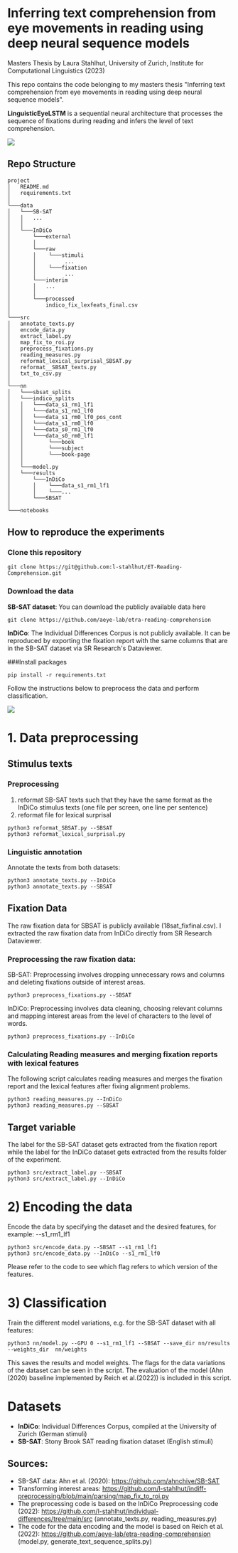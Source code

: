# Inferring text comprehension from eye movements in reading using deep neural sequence models
Masters Thesis by Laura Stahlhut, University of Zurich, Institute for Computational Linguistics (2023)

This repo contains the code belonging to my masters thesis "Inferring text comprehension from eye movements in reading using deep neural sequence models".

**LinguisticEyeLSTM** is a sequential neural architecture that processes the sequence of fixations during reading and infers 
the level of text comprehension.

![](images/Model_architecture.png)
## Repo Structure
```
project
│   README.md
│   requirements.txt
│      
└───data
│   └───SB-SAT
│   │   ...
│   │
│   └───InDiCo
│       └───external
│       │    
│       └───raw
│       │    └───stimuli
│       │         ...
│       │    └───fixation
│       │         ...
│       └───interim
│       │   ...
│       │   
│       └───processed
│           indico_fix_lexfeats_final.csv
│   
└───src
│   annotate_texts.py
│   encode_data.py
│   extract_label.py
│   map_fix_to_roi.py
│   preprocess_fixations.py
│   reading_measures.py
│   reformat_lexical_surprisal_SBSAT.py
│   reformat__SBSAT_texts.py
│   txt_to_csv.py
│   
└───nn
│   └───sbsat_splits
│   └───indico_splits
│   │   └───data_s1_rm1_lf1
│   │   └───data_s1_rm1_lf0
│   │   └───data_s1_rm0_lf0_pos_cont
│   │   └───data_s1_rm0_lf0
│   │   └───data_s0_rm1_lf0
│   │   └───data_s0_rm0_lf1
│   │        └───book
│   │        └───subject
│   │        └───book-page
│   │  
│   └───model.py
│   └───results
│       └───InDiCo
│       │    └───data_s1_rm1_lf1
│       │    └───...
│       └───SBSAT
│
└───notebooks
```
## How to reproduce the experiments

### Clone this repository
```
git clone https://git@github.com:l-stahlhut/ET-Reading-Comprehension.git
```

### Download the data
**SB-SAT dataset**: You can download the publicly available data here
```
git clone https://github.com/aeye-lab/etra-reading-comprehension
```
**InDiCo**: The Individual Differences Corpus is not publicly available. It can be reproduced by exporting the fixation 
report with the same columns that are in the SB-SAT dataset via SR Research's Dataviewer.

###Install packages
```
pip install -r requirements.txt
```
Follow the instructions below to preprocess the data and perform classification. 

![](images/methods_overview_quer.png)

# 1. Data preprocessing
## Stimulus texts 
### Preprocessing
1. reformat SB-SAT texts such that they have the same format as the InDiCo stimulus texts (one file per screen, one line 
per sentence) 
2. reformat file for lexical surprisal
````angular2html
python3 reformat_SBSAT.py --SBSAT
python3 reformat_lexical_surprisal.py
````
### Linguistic annotation
Annotate the texts from both datasets:
````angular2html
python3 annotate_texts.py --InDiCo
python3 annotate_texts.py --SBSAT
````

## Fixation Data
The raw fixation data for SBSAT is publicly available (18sat_fixfinal.csv).
I extracted the raw fixation data from InDiCo directly from SR Research Dataviewer.

### Preprocessing the raw fixation data: <br>

SB-SAT: Preprocessing involves dropping unnecessary rows and columns and deleting fixations outside of interest areas.

````angular2html
python3 preprocess_fixations.py --SBSAT
````
InDiCo: Preprocessing involves data cleaning, choosing relevant columns and mapping interest areas from the level
of characters to the level of words. 
````angular2html
python3 preprocess_fixations.py --InDiCo
````
### Calculating Reading measures and merging fixation reports with lexical features
The following script calculates reading measures and merges the fixation report and the lexical features after fixing
alignment problems. 

````angular2html
python3 reading_measures.py --InDiCo
python3 reading_measures.py --SBSAT
````
## Target variable
The label for the SB-SAT dataset gets extracted from the fixation report while the label for the InDiCo dataset gets 
extracted from the results folder of the experiment. 
````angular2html
python3 src/extract_label.py --SBSAT
python3 src/extract_label.py --InDiCo
````

# 2) Encoding the data
Encode the data by specifying the dataset and the desired features, for example: 
--s1_rm1_lf1
````angular2html
python3 src/encode_data.py --SBSAT --s1_rm1_lf1 
python3 src/encode_data.py --InDiCo --s1_rm1_lf0
````
Please refer to the code to see which flag refers to which version of the features.

# 3) Classification
Train the different model variations, e.g. for the SB-SAT dataset with all features:
````angular2html
python3 nn/model.py --GPU 0 --s1_rm1_lf1 --SBSAT --save_dir nn/results --weights_dir  nn/weights
````
This saves the results and model weights. The flags for the data variations of the dataset can be seen in the script. 
The evaluation of the model (Ahn (2020) baseline implemented by Reich et al.(2022)) is included in this script.


# Datasets
- **InDiCo**: Individual Differences Corpus, compiled at the University of Zurich (German stimuli)
- **SB-SAT**: Stony Brook SAT reading fixation dataset (English stimuli) 

## Sources: 
- SB-SAT data: Ahn et al. (2020): https://github.com/ahnchive/SB-SAT
- Transforming interest areas: https://github.com/l-stahlhut/indiff-preprocessing/blob/main/parsing/map_fix_to_roi.py
- The preprocessing code is based on the InDiCo Preprocessing code (2022): https://github.com/l-stahlhut/individual-differences/tree/main/src (annotate_texts.py, reading_measures.py)
- The code for the data encoding and the model is based on Reich et al. (2022): https://github.com/aeye-lab/etra-reading-comprehension (model.py, 
 generate_text_sequence_splits.py) 
